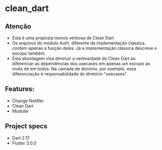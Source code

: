 # clean_dart

## Atenção
- Esta é uma proposta menos verbosa de Clean Dart
- Os arquivos do módulo Auth, diferente da implementação clássica, contém apenas a função deles. Já a implementação clássica descreve o escopo também.
- Esta abordagem visa diminuir a verbosidade do Clean Dart ao diferenciar as dependências dos usecases em apenas um escopo ao invés de em todos. Na camada de domínio, por exemplo, essa diferenciação é responsabilidade do diretório "usecases".

## Features:
- Change Notifier
- Clean Dart
- Modular

## Project specs
- Dart 2.17
- Flutter 3.0.0